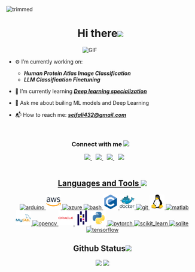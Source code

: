 ![trimmed](https://github.com/user-attachments/assets/44e94ee1-7ccc-468a-b179-0deeb1e6a1a1)


<h1 align="center">Hi there<img src="https://media1.giphy.com/media/v1.Y2lkPTc5MGI3NjExcXVnZ3RieDlodnZiaGs2cWc0bDB4OGk4bm13Zml6eXUxZDliZWswMiZlcD12MV9pbnRlcm5hbF9naWZfYnlfaWQmY3Q9cw/OiM3v83WSCqQUCPL84/giphy.webp" width="40"> </h1> 

<img align="right" width="300" alt="GIF" src="https://github.com/user-attachments/assets/a37444c7-b262-41c4-8724-0d804bb23ba0" width="150">
<br/>

- ⚙️ I’m currently working on:
  - ***Human Protein Atlas Image Classification***
  -  ***LLM Classification Finetuning***
- 🌱 I’m currently learning [***Deep learning specialization***](https://www.coursera.org/specializations/deep-learning?myLearningTab=IN_PROGRESS)
- 💬 Ask me about builing ML models and Deep Learning
- 📬 How to reach me: ***seifali432@gmail.com***

  <br/>

<h3 align="center"> Connect with me  
  <img src="https://media4.giphy.com/media/v1.Y2lkPTc5MGI3NjExem81d3cyZWx2bGV0MHZwc2d4eXJrNGM4OWkwOGk0Y3ZtM3d4bDlzMiZlcD12MV9pbnRlcm5hbF9naWZfYnlfaWQmY3Q9cw/dkJA5cYMq2XLNkaO9s/giphy.webp" width="25"> </h3>


  
<div align="center" class="icons-social" style="margin-left: 10px;">
    <a style="margin-left: 10px;" target="_blank" href="https://www.linkedin.com/in/seif-aly-860007286">
        <img src="https://github.com/user-attachments/assets/dc54b204-a65d-4067-b112-d556f3be0a61"width= "60">
    </a>
    <a style="margin-left: 10px;" target="_blank" href="https://huggingface.co/seifali">
        <img src="https://github.com/user-attachments/assets/6e88d872-7e53-4984-94ad-fd379a568f24" width="80">
   </a>
    <a style="margin-left: 10px;" target="_blank" href="https://www.kaggle.com/seifali432">
        <img src="https://github.com/user-attachments/assets/39074d99-76e3-4a05-bd52-b6a57307d444" width="60">
    </a>
      <a style="margin-left: 10px;" target="_blank" href="https://github.com/seifXD">
        <img src="https://github.com/user-attachments/assets/864b6df0-41df-4af2-bd70-ea2e654b1f17" width="60">

<br/>

<br/>

     


<h2 align="center"> Languages and Tools
  <img src="https://media1.giphy.com/media/v1.Y2lkPTc5MGI3NjExdHZhbHQ0NnNydGlqM2s2Y2RxY3F1NDNrYTV3YWU2Nm9qcTlnMTZrZCZlcD12MV9pbnRlcm5hbF9naWZfYnlfaWQmY3Q9cw/QssGEmpkyEOhBCb7e1/giphy.webp" width="25"> </h2>



<a href="https://www.arduino.cc/" target="_blank" rel="noreferrer"> <img src="https://cdn.worldvectorlogo.com/logos/arduino-1.svg" alt="arduino" width="40" height="40"/> </a> <a href="https://aws.amazon.com" target="_blank" rel="noreferrer"> <img src="https://raw.githubusercontent.com/devicons/devicon/master/icons/amazonwebservices/amazonwebservices-original-wordmark.svg" alt="aws" width="40" height="40"/> </a> <a href="https://azure.microsoft.com/en-in/" target="_blank" rel="noreferrer"> <img src="https://www.vectorlogo.zone/logos/microsoft_azure/microsoft_azure-icon.svg" alt="azure" width="40" height="40"/> </a> <a href="https://www.gnu.org/software/bash/" target="_blank" rel="noreferrer"> <img src="https://www.vectorlogo.zone/logos/gnu_bash/gnu_bash-icon.svg" alt="bash" width="40" height="40"/> </a> <a href="https://www.cprogramming.com/" target="_blank" rel="noreferrer"> <img src="https://raw.githubusercontent.com/devicons/devicon/master/icons/c/c-original.svg" alt="c" width="40" height="40"/> </a> <a href="https://www.docker.com/" target="_blank" rel="noreferrer"> <img src="https://raw.githubusercontent.com/devicons/devicon/master/icons/docker/docker-original-wordmark.svg" alt="docker" width="40" height="40"/> </a> <a href="https://git-scm.com/" target="_blank" rel="noreferrer"> <img src="https://www.vectorlogo.zone/logos/git-scm/git-scm-icon.svg" alt="git" width="40" height="40"/> </a> <a href="https://www.linux.org/" target="_blank" rel="noreferrer"> <img src="https://raw.githubusercontent.com/devicons/devicon/master/icons/linux/linux-original.svg" alt="linux" width="40" height="40"/> </a> <a href="https://www.mathworks.com/" target="_blank" rel="noreferrer"> <img src="https://upload.wikimedia.org/wikipedia/commons/2/21/Matlab_Logo.png" alt="matlab" width="40" height="40"/> </a> <a href="https://www.mysql.com/" target="_blank" rel="noreferrer"> <img src="https://raw.githubusercontent.com/devicons/devicon/master/icons/mysql/mysql-original-wordmark.svg" alt="mysql" width="40" height="40"/> </a> <a href="https://opencv.org/" target="_blank" rel="noreferrer"> <img src="https://www.vectorlogo.zone/logos/opencv/opencv-icon.svg" alt="opencv" width="40" height="40"/> </a> <a href="https://www.oracle.com/" target="_blank" rel="noreferrer"> <img src="https://raw.githubusercontent.com/devicons/devicon/master/icons/oracle/oracle-original.svg" alt="oracle" width="40" height="40"/> </a> <a href="https://pandas.pydata.org/" target="_blank" rel="noreferrer"> <img src="https://raw.githubusercontent.com/devicons/devicon/2ae2a900d2f041da66e950e4d48052658d850630/icons/pandas/pandas-original.svg" alt="pandas" width="40" height="40"/> </a> <a href="https://www.python.org" target="_blank" rel="noreferrer"> <img src="https://raw.githubusercontent.com/devicons/devicon/master/icons/python/python-original.svg" alt="python" width="40" height="40"/> </a> <a href="https://pytorch.org/" target="_blank" rel="noreferrer"> <img src="https://www.vectorlogo.zone/logos/pytorch/pytorch-icon.svg" alt="pytorch" width="40" height="40"/> </a> <a href="https://scikit-learn.org/" target="_blank" rel="noreferrer"> <img src="https://upload.wikimedia.org/wikipedia/commons/0/05/Scikit_learn_logo_small.svg" alt="scikit_learn" width="40" height="40"/> </a> <a href="https://www.sqlite.org/" target="_blank" rel="noreferrer"> <img src="https://www.vectorlogo.zone/logos/sqlite/sqlite-icon.svg" alt="sqlite" width="40" height="40"/> </a> <a href="https://www.tensorflow.org" target="_blank" rel="noreferrer"> <img src="https://www.vectorlogo.zone/logos/tensorflow/tensorflow-icon.svg" alt="tensorflow" width="40" height="40"/> </a> </p>
<h2 align="center"> Github Status<img src="https://media1.giphy.com/media/v1.Y2lkPTc5MGI3NjExdjJ4MDliYWxzMGJzbW5uajVmcHFob2xpajQ1YnV2dDE4eTd6YWU5NyZlcD12MV9pbnRlcm5hbF9naWZfYnlfaWQmY3Q9cw/RMR2YEaUQetgZCMbIu/giphy.webp" width="30"> </h2>
 <img src="https://github-readme-stats.vercel.app/api?username=seifXD&theme=shadow_blue&hide_border=false&include_all_commits=true&count_private=false" width="390">
 <img src="https://github-readme-streak-stats.herokuapp.com/?user=seifXD&theme=shadow_blue&hide_border=false" width="430">

<!-- 
![](https://github-readme-stats.vercel.app/api?username=seifXD&theme=shadow_blue&hide_border=false&include_all_commits=true&count_private=false)

![](https://github-readme-streak-stats.herokuapp.com/?user=seifXD&theme=shadow_blue&hide_border=false)<br/>




        
      










<!--
**seifXD/seifXD** is a ✨ _special_ ✨ repository because its `README.md` (this file) appears on your GitHub profile.

Here are some ideas to get you started:



- 👯 I’m looking to collaborate on ...
- 🤔 I’m looking for help with ...


- 😄 Pronouns: ...
- ⚡ Fun fact: ...
-->
